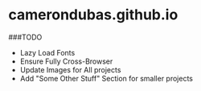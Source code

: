 # camerondubas.github.io


###TODO
- Lazy Load Fonts
- Ensure Fully Cross-Browser
- Update Images for All projects
- Add "Some Other Stuff" Section for smaller projects